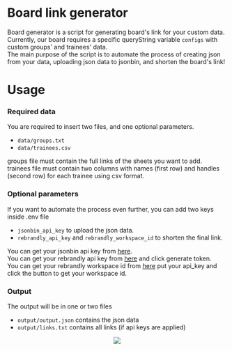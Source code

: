 # Board link generator
Board generator is a script for generating board's link for your custom data. <br>
Currently, our board requires a specific queryString variable `configs` with custom groups' and trainees' data. <br>
The main purpose of the script is to automate the process of creating json from your data, uploading json data to jsonbin, and shorten the board's link!

# Usage
### Required data
You are required to insert two files, and one optional parameters.
- `data/groups.txt`
- `data/trainees.csv` 

groups file must contain the full links of the sheets you want to add. <br>
trainees file must contain two columns with names (first row) and handles (second row) for each trainee using csv format.

### Optional parameters
If you want to automate the process even further, you can add two keys inside .env file
- `jsonbin_api_key` to upload the json data.
- `rebrandly_api_key` and `rebrandly_workspace_id` to shorten the final link.

You can get your jsonbin api key from [here](https://jsonbin.io/api-keys). <br>
You can get your rebrandly api key from [here](https://app.rebrandly.com/account/api-keys) and click generate token. <br>
You can get your rebrandly workspace id from [here](https://developers.rebrandly.com/docs/list-workspaces-endpoint) put your api_key and click the button to get your workspace id. <br>

### Output
The output will be in one or two files
- `output/output.json` contains the json data
- `output/links.txt` contains all links (if api keys are applied) 

<p align="center">
  <img src="https://i.ibb.co/VJGyZ7f/Screenshot-from-2021-11-15-23-21-31.png" />
</p>
